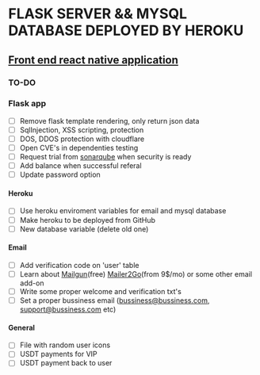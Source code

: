# FLASK SERVER && MYSQL DATABASE DEPLOYED BY HEROKU

## [Front end react native application](github.com/Haki-Malai/front-native)

### TO-DO

### Flask app
 -  [ ] Remove flask template rendering, only return json data
 -  [ ] SqlInjection, XSS scripting, protection
 -  [ ] DOS, DDOS protection with cloudflare
 -  [ ] Open CVE's in dependenties testing
 -  [ ] Request trial from [sonarqube](www.sonarqube.org/) when security is ready
 -  [ ] Add balance when successful referal
 -  [ ] Update password option
#### Heroku
 -  [ ] Use heroku enviroment variables for email and mysql database
 -  [ ] Make heroku to be deployed from GitHub
 -  [ ] New database variable (delete old one)
#### Email
 -  [ ] Add verification code on 'user' table
 -  [ ] Learn about [Mailgun](https://elements.heroku.com/addons/mailgun)(free) [Mailer2Go](https://devcenter.heroku.com/articles/mailertogo)(from 9$/mo) or some other email add-on
 -  [ ] Write some proper welcome and verification txt's
 -  [ ] Set a proper bussiness email (bussiness@bussiness.com, support@bussiness.com etc)
#### General
 -  [ ] File with random user icons
 -  [ ] USDT payments for VIP
 -  [ ] USDT payment back to user